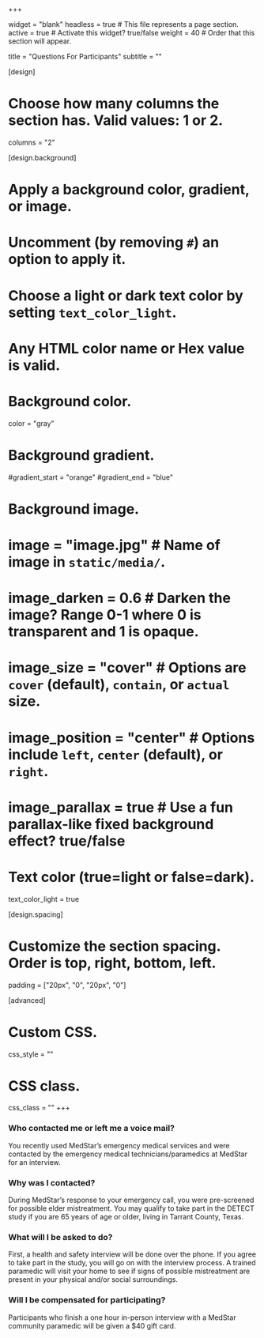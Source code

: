 +++

widget = "blank" 
headless = true  # This file represents a page section.
active = true  # Activate this widget? true/false
weight = 40  # Order that this section will appear.

title = "Questions For Participants"
subtitle = ""

[design]
  # Choose how many columns the section has. Valid values: 1 or 2.
  columns = "2"

[design.background]
  # Apply a background color, gradient, or image.
  #   Uncomment (by removing `#`) an option to apply it.
  #   Choose a light or dark text color by setting `text_color_light`.
  #   Any HTML color name or Hex value is valid.

  # Background color.
   color = "gray"
  
  # Background gradient.
   #gradient_start = "orange"
   #gradient_end = "blue"
  
  # Background image.
  # image = "image.jpg"  # Name of image in `static/media/`.
  # image_darken = 0.6  # Darken the image? Range 0-1 where 0 is transparent and 1 is opaque.
  # image_size = "cover"  #  Options are `cover` (default), `contain`, or `actual` size.
  # image_position = "center"  # Options include `left`, `center` (default), or `right`.
  # image_parallax = true  # Use a fun parallax-like fixed background effect? true/false
  
  # Text color (true=light or false=dark).
  text_color_light = true

[design.spacing]
  # Customize the section spacing. Order is top, right, bottom, left.
  padding = ["20px", "0", "20px", "0"]

[advanced]
 # Custom CSS. 
 css_style = ""
 
 # CSS class.
 css_class = ""
+++


### **Who contacted me or left me a voice mail?**

You recently used MedStar’s emergency medical services and were contacted by the emergency medical technicians/paramedics at MedStar for an interview.

### **Why was I contacted?**

During MedStar’s response to your emergency call, you were pre-screened for possible elder mistreatment. You may qualify to take part in the DETECT study if you are 65 years of age or older, living in Tarrant County, Texas.

### **What will I be asked to do?**

First, a health and safety interview will be done over the phone. If you agree to take part in the study, you will go on with the interview process. A trained paramedic will visit your home to see if signs of possible mistreatment are present in your physical and/or social surroundings.

### **Will I be compensated for participating?**

Participants who finish a one hour in-person interview with a MedStar community paramedic will be given a $40 gift card.
